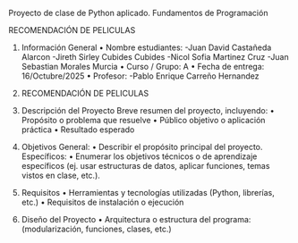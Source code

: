 Proyecto de clase de Python aplicado.
Fundamentos de Programación

RECOMENDACIÓN DE PELICULAS
1. Información General
•	Nombre estudiantes:
-Juan David Castañeda Alarcon
-Jireth Sirley Cubides Cubides
-Nicol Sofia Martinez Cruz
-Juan Sebastian Morales Murcia
•	Curso / Grupo: A 
•	Fecha de entrega: 16/Octubre/2025
•	Profesor:
-Pablo Enrique Carreño Hernandez

3. RECOMENDACIÓN DE PELICULAS
4. Descripción del Proyecto
Breve resumen del proyecto, incluyendo:
•	Propósito o problema que resuelve
•	Público objetivo o aplicación práctica
•	Resultado esperado
5. Objetivos
General:
•	Describir el propósito principal del proyecto.
Específicos:
•	Enumerar los objetivos técnicos o de aprendizaje específicos (ej. usar estructuras de datos, aplicar funciones, temas vistos en clase, etc.).
6. Requisitos
•	Herramientas y tecnologías utilizadas (Python, librerías, etc.)
•	Requisitos de instalación o ejecución
7. Diseño del Proyecto
•	Arquitectura o estructura del programa: (modularización, funciones, clases, etc.)
